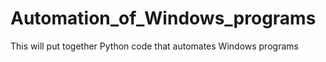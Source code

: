 # Automation_of_Windows_programs

This will put together Python code that automates Windows programs
